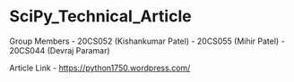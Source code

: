 # SciPy_Technical_Article
Group Members - 20CS052 (Kishankumar Patel)
              - 20CS055 (Mihir Patel)
              - 20CS044 (Devraj Paramar)
              
Article Link - https://python1750.wordpress.com/
